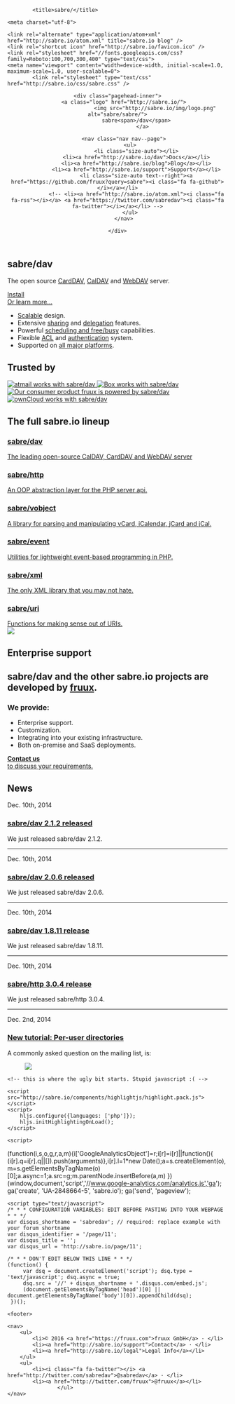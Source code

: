 <!DOCTYPE html>
<head>

    
  
            <title>sabre/</title>
    
    <meta charset="utf-8">

    <link rel="alternate" type="application/atom+xml" href="http://sabre.io/atom.xml" title="sabre.io blog" />
    <link rel="shortcut icon" href="http://sabre.io/favicon.ico" />
    <link rel="stylesheet" href="//fonts.googleapis.com/css?family=Roboto:100,700,300,400" type="text/css">
    <meta name="viewport" content="width=device-width, initial-scale=1.0, maximum-scale=1.0, user-scalable=0">
            <link rel="stylesheet" type="text/css" href="http://sabre.io/css/sabre.css" />
    
</head>
<body >
    <header class="pagehead">

    <div class="pagehead-inner">
        <a class="logo" href="http://sabre.io/">
                            <img src="http://sabre.io/img/logo.png" alt="sabre/sabre/">
                sabre<span>/dav</span>
                    </a>

        <nav class="nav nav--page">
            <ul>
                <li class="size-auto"></li>
                <li><a href="http://sabre.io/dav">Docs</a></li>
                <li><a href="http://sabre.io/blog">Blog</a></li>
                <li><a href="http://sabre.io/support">Support</a></li>
                <li class="size-auto text--right"><a href="https://github.com/fruux?query=sabre"><i class="fa fa-github"></i></a></li>
                <!-- <li><a href="http://sabre.io/atom.xml"><i class="fa fa-rss"></i></a> <a href="https://twitter.com/sabredav"><i class="fa fa-twitter"></i></a></li> -->
            </ul>
        </nav>

    </div>

</header>

    
    
<section class="box box--hero">
    <div class="box-wrapper">
        <h1>sabre/dav</h1>
        <div class="box-text">
            <p>
                The open source
                <a href="https://en.wikipedia.org/wiki/CardDAV">CardDAV</a>,
                <a href="https://en.wikipedia.org/wiki/CalDAV">CalDAV</a> and
                <a href="https://en.wikipedia.org/wiki/WebDAV">WebDAV</a> server.
            </p>
            <a class="install" href="http://sabre.io/dav/install">
                <i class="fa fa-download"></i>
                Install
            </a>
            <br>
            <a href="http://sabre.io/dav">Or learn more...</a>
        </div>
        <ul class="list-features">
            <li><i class="fa fa-fw fa-rocket"></i><a href="http://sabre.io/dav/scalability">Scalable</a> design.</li>
            <li><i class="fa fa-fw fa-share-alt"></i>Extensive <a href="http://sabre.io/dav/caldav-sharing">sharing</a> and <a href="http://sabre.io/dav/caldav-proxy">delegation</a> features.</li>
            <li><i class="fa fa-fw fa-clock-o"></i>Powerful <a href="http://sabre.io/dav/scheduling">scheduling and free/busy</a> capabilities.</li>
            <li><i class="fa fa-fw fa-lock"></i>Flexible <a href="http://sabre.io/dav/acl">ACL</a> and <a href="http://sabre.io/dav/authentication">authentication</a> system.</li>
            <li><i class="fa fa-fw fa-coffee"></i>Supported on <a href="http://sabre.io/dav/clients">all major platforms</a>.</li>
        </ul>
    </div>
</section>

<section class="box box--trusted">
    <div class="box-wrapper">
        <h1 class="box-headline">Trusted by</h1>
        <a href="https://www.atmail.com" title="sabre/dav is trusted by atmail.">
            <img src="http://sabre.io/img/trusted/atmail.png" alt="atmail works with sabre/dav">
        </a>
        <a href="http://tech.blog.box.com/2014/10/in-search-of-an-open-source-webdav-solution/" title="sabre/dav is trusted by Box.">
            <img src="http://sabre.io/img/trusted/box.png" alt="Box works with sabre/dav">
        </a>
        <a href="https://fruux.com" title="sabre/dav is developed by fruux.">
            <img src="http://sabre.io/img/trusted/fruux.png" alt="Our consumer product fruux is powered by sabre/dav">
        </a>
        <a href="http://owncloud.org" title="sabre/dav is trusted by ownCloud.">
            <img src="http://sabre.io/img/trusted/owncloud.png" alt="ownCloud works with sabre/dav">
        </a>
    </div>
</section>

<section class="box box--lineup">
    <div class="box-wrapper">
        <h1 class="box-headline">The full sabre.io lineup</h1>
        <a href="http://sabre.io/dav">
            <h3>sabre/dav</h3>
            The leading open-source CalDAV, CardDAV and WebDAV server
        </a>
        <a href="http://sabre.io/http">
            <h3>sabre/http</h3>
            An OOP abstraction layer for the PHP server api.
        </a>
        <a href="http://sabre.io/vobject">
            <h3>sabre/vobject</h3>
            A library for parsing and manipulating vCard, iCalendar, jCard and jCal.
        </a>
        <a href="http://sabre.io/event">
            <h3>sabre/event</h3>
            Utilities for lightweight event-based programming in PHP.
        </a>
        <a href="http://sabre.io/xml">
            <h3>sabre/xml</h3>
            The only XML library that you may not hate.
        </a>
        <a href="http://sabre.io/uri">
            <h3>sabre/uri</h3>
            Functions for making sense out of URIs.
        </a>
    </div>
</section>

<div class="box box--turquoise">
    <div class="box-wrapper">
        <section class="box box--enterprise">
            <a href="https://fruux.com"><img src="http://sabre.io/img/fruux_logo.png"></a>
            <h1>Enterprise support</h1>
            <h2>sabre/dav and the other sabre.io projects are developed by <a href="https://fruux.com/">fruux</a>.</h2>
            <div class="promo">
                <h3>We provide:</h3>
                <ul>
                    <li>Enterprise support.</li>
                    <li>Customization.</li>
                    <li>Integrating into your existing infrastructure.</lI>
                    <li>Both on-premise and SaaS deployments.</li>
                </ul>
            </div>
            <a href="mailto:sales@fruux.com" class="bubble">
                <i class="fa fa-2x fa-envelope-o"></i>
                <strong>Contact us</strong> <br>
                to discuss your requirements.
            </a>
        </section>
        <section class="box box--news">
            <h1>News</h1>
                            <article class="blog-entry">
                    <time>Dec. 10th, 2014</time>
                    <h1><a href="http://sabre.io/blog/2014/sabre-dav-2.1.2-released">sabre/dav 2.1.2 released</a></h1>
                    <p>We just released sabre/dav 2.1.2.</article>
                <hr />                            <article class="blog-entry">
                    <time>Dec. 10th, 2014</time>
                    <h1><a href="http://sabre.io/blog/2014/sabre-dav-2.0.6-released">sabre/dav 2.0.6 released</a></h1>
                    <p>We just released sabre/dav 2.0.6.</article>
                <hr />                            <article class="blog-entry">
                    <time>Dec. 10th, 2014</time>
                    <h1><a href="http://sabre.io/blog/2014/sabre-dav-1.8.11-release">sabre/dav 1.8.11 release</a></h1>
                    <p>We just released sabre/dav 1.8.11.</article>
                <hr />                            <article class="blog-entry">
                    <time>Dec. 10th, 2014</time>
                    <h1><a href="http://sabre.io/blog/2014/sabre-http-3.0.4-release">sabre/http 3.0.4 release</a></h1>
                    <p>We just released sabre/http 3.0.4.</article>
                <hr />                            <article class="blog-entry">
                    <time>Dec. 2nd, 2014</time>
                    <h1><a href="http://sabre.io/blog/2014/per-user-directories-tutorial">New tutorial: Per-user directories</a></h1>
                    <p>A commonly asked question on the mailing list, is:</article>
                                    </section>
    </div>
</div>

<figure class="bg--cloudy">
    <img src="http://sabre.io/img/home_background.jpg">
</figure>


    <!-- this is where the ugly bit starts. Stupid javascript :( -->

    <script src="http://sabre.io/components/highlightjs/highlight.pack.js"></script>
    <script>
        hljs.configure({languages: ['php']});
        hljs.initHighlightingOnLoad();
    </script>

    <script>
(function(i,s,o,g,r,a,m){i['GoogleAnalyticsObject']=r;i[r]=i[r]||function(){
(i[r].q=i[r].q||[]).push(arguments)},i[r].l=1*new Date();a=s.createElement(o),
m=s.getElementsByTagName(o)[0];a.async=1;a.src=g;m.parentNode.insertBefore(a,m)
})(window,document,'script','//www.google-analytics.com/analytics.js','ga');
ga('create', 'UA-2848664-5', 'sabre.io');
ga('send', 'pageview');
</script>

    <script type="text/javascript">
    /* * * CONFIGURATION VARIABLES: EDIT BEFORE PASTING INTO YOUR WEBPAGE * * */
    var disqus_shortname = 'sabredav'; // required: replace example with your forum shortname
    var disqus_identifier = '/page/11';
    var disqus_title = '';
    var disqus_url = 'http://sabre.io/page/11';

    /* * * DON'T EDIT BELOW THIS LINE * * */
    (function() {
         var dsq = document.createElement('script'); dsq.type = 'text/javascript'; dsq.async = true;
         dsq.src = '//' + disqus_shortname + '.disqus.com/embed.js';
         (document.getElementsByTagName('head')[0] || document.getElementsByTagName('body')[0]).appendChild(dsq);
     })();
 </script>

    <footer>

    <nav>
        <ul>
            <li>© 2016 <a href="https://fruux.com">fruux GmbH</a> · </li>
            <li><a href="http://sabre.io/support">Contact</a> · </li>
            <li><a href="http://sabre.io/legal">Legal Info</a></li>
        </ul>
        <ul>
            <li><i class="fa fa-twitter"></i> <a href="http://twitter.com/sabredav">@sabredav</a> · </li>
            <li><a href="http://twitter.com/fruux">@fruux</a></li>
                    </ul>
    </nav>

</footer>

</body>
